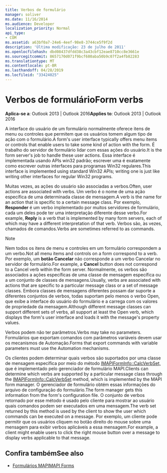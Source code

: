 ```yaml
---
title: Verbos de formulário
manager: soliver
ms.date: 11/16/2014
ms.audience: Developer
localization_priority: Normal
api_type:
- COM
ms.assetid: a63bf0a7-24e6-4eef-98e8-3744ce5f9f2d
description: 'Última modificação: 23 de julho de 2011'
ms.openlocfilehash: dbd08437dfdd38c3a43cbf12eae8710cc8e3661e
ms.sourcegitcommit: 8657170d071f9bcf680aba50b9c07f2a4fb82283
ms.translationtype: MT
ms.contentlocale: pt-BR
ms.lasthandoff: 04/28/2019
ms.locfileid: "33424025"
---
```

# <a name="form-verbs"></a><span data-ttu-id="07f4e-103">Verbos de formulário</span><span class="sxs-lookup"><span data-stu-id="07f4e-103">Form verbs</span></span>

<span data-ttu-id="07f4e-104">**Aplica-se a**: Outlook 2013 | Outlook 2016</span><span class="sxs-lookup"><span data-stu-id="07f4e-104">**Applies to**: Outlook 2013 | Outlook 2016</span></span> 
  
<span data-ttu-id="07f4e-105">A interface do usuário de um formulário normalmente oferece itens de menu ou controles que permitem que os usuários tomem algum tipo de ação com o formulário.</span><span class="sxs-lookup"><span data-stu-id="07f4e-105">A form's user interface typically offers menu items or controls that enable users to take some kind of action with the form.</span></span> <span data-ttu-id="07f4e-106">É trabalho do servidor de formulário lidar com essas ações do usuário.</span><span class="sxs-lookup"><span data-stu-id="07f4e-106">It is the form server's job to handle these user actions.</span></span> <span data-ttu-id="07f4e-107">Essa interface é implementada usando APIs win32 padrão; escrever uma é exatamente como escrever outras interfaces para programas Win32 regulares.</span><span class="sxs-lookup"><span data-stu-id="07f4e-107">This interface is implemented using standard Win32 APIs; writing one is just like writing other interfaces for regular Win32 programs.</span></span>
  
<span data-ttu-id="07f4e-108">Muitas vezes, as ações do usuário são associadas a verbos.</span><span class="sxs-lookup"><span data-stu-id="07f4e-108">Often, user actions are associated with verbs.</span></span> <span data-ttu-id="07f4e-109">Um verbo é o nome de uma ação específica de uma determinada classe de mensagem.</span><span class="sxs-lookup"><span data-stu-id="07f4e-109">A verb is the name for an action that is specific to a certain message class.</span></span> <span data-ttu-id="07f4e-110">Por exemplo, **Responder** é um verbo implementado por muitos servidores de formulário, cada um deles pode ter uma interpretação diferente desse verbo.</span><span class="sxs-lookup"><span data-stu-id="07f4e-110">For example, **Reply** is a verb that is implemented by many form servers, each of which may have a different interpretation of that verb.</span></span> <span data-ttu-id="07f4e-111">Verbos são, às vezes, chamados de comandos.</span><span class="sxs-lookup"><span data-stu-id="07f4e-111">Verbs are sometimes referred to as commands.</span></span> 
  
> [!NOTE]
> <span data-ttu-id="07f4e-112">Nem todos os itens de menu e controles em um formulário correspondem a um verbo.</span><span class="sxs-lookup"><span data-stu-id="07f4e-112">Not all menu items and controls on a form correspond to a verb.</span></span> <span data-ttu-id="07f4e-113">Por exemplo, um **botão Cancelar** não corresponde a um verbo Cancelar no servidor de formulário.</span><span class="sxs-lookup"><span data-stu-id="07f4e-113">For example, a **Cancel** button does not correspond to a Cancel verb within the form server.</span></span> <span data-ttu-id="07f4e-114">Normalmente, os verbos são associados a ações específicas de uma classe de mensagem específica ou a um conjunto de classes de mensagens.</span><span class="sxs-lookup"><span data-stu-id="07f4e-114">Usually, verbs are associated with actions that are specific to a particular message class or a set of message classes.</span></span> <span data-ttu-id="07f4e-115">Embora classes de mensagens diferentes possam dar suporte a diferentes conjuntos de verbos, todas suportam pelo menos o verbo Open, que exibe a interface do usuário do formulário e a carrega com os valores de propriedade da mensagem.</span><span class="sxs-lookup"><span data-stu-id="07f4e-115">Although different message classes can support different sets of verbs, all support at least the Open verb, which displays the form's user interface and loads it with the message's property values.</span></span> 
  
<span data-ttu-id="07f4e-116">Verbos podem não ter parâmetros.</span><span class="sxs-lookup"><span data-stu-id="07f4e-116">Verbs may take no parameters.</span></span> <span data-ttu-id="07f4e-117">Formulários que exportam comandos com parâmetros variáveis devem usar os mecanismos de Automação.</span><span class="sxs-lookup"><span data-stu-id="07f4e-117">Forms that export commands with variable parameters must use the Automation mechanisms.</span></span>
  
<span data-ttu-id="07f4e-118">Os clientes podem determinar quais verbos são suportados por uma classe de mensagem específica por meio do método [IMAPIFormInfo::CalcVerbSet,](imapiforminfo-calcverbset.md) que é implementado pelo gerenciador de formulário MAPI.</span><span class="sxs-lookup"><span data-stu-id="07f4e-118">Clients can determine which verbs are supported by a particular message class through the [IMAPIFormInfo::CalcVerbSet](imapiforminfo-calcverbset.md) method, which is implemented by the MAPI form manager.</span></span> <span data-ttu-id="07f4e-119">O gerenciador de formulário obtém essas informações do arquivo de configuração do formulário.</span><span class="sxs-lookup"><span data-stu-id="07f4e-119">The form manager gets this information from the form's configuration file.</span></span> <span data-ttu-id="07f4e-120">O conjunto de verbos retornado por esse método é usado pelo cliente para mostrar ao usuário quais comandos podem ser executados em uma mensagem.</span><span class="sxs-lookup"><span data-stu-id="07f4e-120">The verb set returned by this method is used by the client to show the user which commands can be executed on a message.</span></span> <span data-ttu-id="07f4e-121">Por exemplo, um cliente pode permitir que os usuários cliquem no botão direito do mouse sobre uma mensagem para exibir verbos aplicáveis a essa mensagem.</span><span class="sxs-lookup"><span data-stu-id="07f4e-121">For example, a client might enable users to click the right mouse button over a message to display verbs applicable to that message.</span></span> 
  
## <a name="see-also"></a><span data-ttu-id="07f4e-122">Confira também</span><span class="sxs-lookup"><span data-stu-id="07f4e-122">See also</span></span>

- [<span data-ttu-id="07f4e-123">Formulários MAPI</span><span class="sxs-lookup"><span data-stu-id="07f4e-123">MAPI Forms</span></span>](mapi-forms.md)

